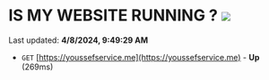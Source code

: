 # IS MY WEBSITE RUNNING ? [![](https://img.shields.io/static/v1?label=Sponsor&message=%E2%9D%A4&logo=GitHub&color=%23fe8e86)](https://github.com/sponsors/<username>)

Last updated: **4/8/2024, 9:49:29 AM**

- `GET` [https://youssefservice.me](https://youssefservice.me) - **Up** (269ms)
